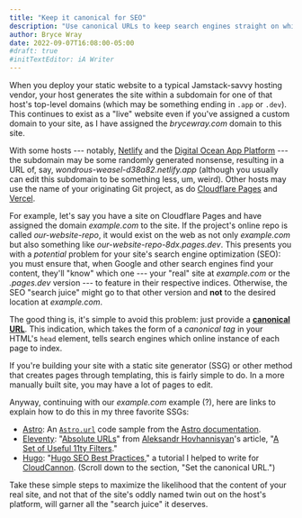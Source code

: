 ```yaml
---
title: "Keep it canonical for SEO"
description: "Use canonical URLs to keep search engines straight on which content they should index."
author: Bryce Wray
date: 2022-09-07T16:08:00-05:00
#draft: true
#initTextEditor: iA Writer
---
```


When you deploy your static website to a typical Jamstack-savvy hosting vendor, your host generates the site within a subdomain for one of that host's top-level domains (which may be something ending in `.app` or `.dev`). This continues to exist as a "live" website even if you've assigned a custom domain to your site, as I have assigned the *brycewray.com* domain to this site.

With some hosts --- notably, [Netlify](https://netlify.com) and the [Digital Ocean App Platform](https://www.digitalocean.com/products/app-platform) --- the subdomain may be some randomly generated nonsense, resulting in a URL of, say, *wondrous-weasel-d38a82.netlify.app* (although you usually can edit this subdomain to be something less, um, weird). Other hosts may use the name of your originating Git project, as do [Cloudflare Pages](https://pages.cloudflare.com) and [Vercel](https://vercel.com).

For example, let's say you have a site on Cloudflare Pages and have assigned the domain *example.com* to the site. If the project's online repo is called *our-website-repo*, it would exist on the web as not only *example.com* but also something like *our-website-repo-8dx.pages.dev*. This presents you with a *potential* problem for your site's search engine optimization (SEO): you must ensure that, when Google and other search engines find your content, they'll "know" which one --- your "real" site at *example.com* or the *.pages.dev* version --- to feature in their respective indices. Otherwise, the SEO "search juice" might go to that other version and **not** to the desired location at *example.com*.

The good thing is, it's simple to avoid this problem: just provide a [**canonical URL**](https://developers.google.com/search/docs/advanced/crawling/consolidate-duplicate-urls). This indication, which takes the form of a *canonical tag* in your HTML's `head` element, tells search engines which online instance of each page to index.

If you're building your site with a static site generator (SSG) or other method that creates pages through templating, this is fairly simple to do. In a more manually built site, you may have a lot of pages to edit.

Anyway, continuing with our *example.com* example (?), here are links to explain how to do this in my three favorite SSGs:

- [Astro](https://astro.build): An [`Astro.url`](https://docs.astro.build/en/reference/api-reference/#astrourl) code sample from the [Astro documentation](https://docs.astro.build).
- [Eleventy](https://11ty.dev): "[Absolute URLs](https://www.aleksandrhovhannisyan.com/blog/useful-11ty-filters/#4-absolute-urls)" from [Aleksandr Hovhannisyan](https://github.com/AleksandrHovhannisyan)'s article, "[A Set of Useful 11ty Filters](https://www.aleksandrhovhannisyan.com/blog/useful-11ty-filters/)."
- [Hugo](https://gohugo.io): "[Hugo SEO Best Practices](https://cloudcannon.com/community/learn/hugo-seo-best-practices/)," a tutorial I helped to write for [CloudCannon](https://cloudcannon.com). (Scroll down to the section, "Set the canonical URL.")

Take these simple steps to maximize the likelihood that the content of your real site, and not that of the site's oddly named twin out on the host's platform, will garner all the "search juice" it deserves.
